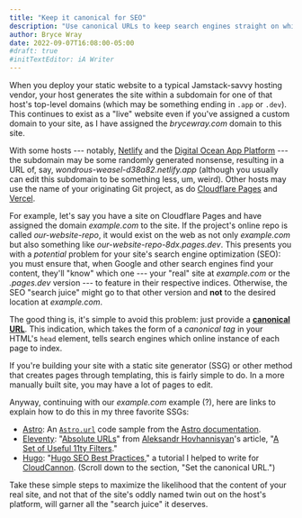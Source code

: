 ```yaml
---
title: "Keep it canonical for SEO"
description: "Use canonical URLs to keep search engines straight on which content they should index."
author: Bryce Wray
date: 2022-09-07T16:08:00-05:00
#draft: true
#initTextEditor: iA Writer
---
```


When you deploy your static website to a typical Jamstack-savvy hosting vendor, your host generates the site within a subdomain for one of that host's top-level domains (which may be something ending in `.app` or `.dev`). This continues to exist as a "live" website even if you've assigned a custom domain to your site, as I have assigned the *brycewray.com* domain to this site.

With some hosts --- notably, [Netlify](https://netlify.com) and the [Digital Ocean App Platform](https://www.digitalocean.com/products/app-platform) --- the subdomain may be some randomly generated nonsense, resulting in a URL of, say, *wondrous-weasel-d38a82.netlify.app* (although you usually can edit this subdomain to be something less, um, weird). Other hosts may use the name of your originating Git project, as do [Cloudflare Pages](https://pages.cloudflare.com) and [Vercel](https://vercel.com).

For example, let's say you have a site on Cloudflare Pages and have assigned the domain *example.com* to the site. If the project's online repo is called *our-website-repo*, it would exist on the web as not only *example.com* but also something like *our-website-repo-8dx.pages.dev*. This presents you with a *potential* problem for your site's search engine optimization (SEO): you must ensure that, when Google and other search engines find your content, they'll "know" which one --- your "real" site at *example.com* or the *.pages.dev* version --- to feature in their respective indices. Otherwise, the SEO "search juice" might go to that other version and **not** to the desired location at *example.com*.

The good thing is, it's simple to avoid this problem: just provide a [**canonical URL**](https://developers.google.com/search/docs/advanced/crawling/consolidate-duplicate-urls). This indication, which takes the form of a *canonical tag* in your HTML's `head` element, tells search engines which online instance of each page to index.

If you're building your site with a static site generator (SSG) or other method that creates pages through templating, this is fairly simple to do. In a more manually built site, you may have a lot of pages to edit.

Anyway, continuing with our *example.com* example (?), here are links to explain how to do this in my three favorite SSGs:

- [Astro](https://astro.build): An [`Astro.url`](https://docs.astro.build/en/reference/api-reference/#astrourl) code sample from the [Astro documentation](https://docs.astro.build).
- [Eleventy](https://11ty.dev): "[Absolute URLs](https://www.aleksandrhovhannisyan.com/blog/useful-11ty-filters/#4-absolute-urls)" from [Aleksandr Hovhannisyan](https://github.com/AleksandrHovhannisyan)'s article, "[A Set of Useful 11ty Filters](https://www.aleksandrhovhannisyan.com/blog/useful-11ty-filters/)."
- [Hugo](https://gohugo.io): "[Hugo SEO Best Practices](https://cloudcannon.com/community/learn/hugo-seo-best-practices/)," a tutorial I helped to write for [CloudCannon](https://cloudcannon.com). (Scroll down to the section, "Set the canonical URL.")

Take these simple steps to maximize the likelihood that the content of your real site, and not that of the site's oddly named twin out on the host's platform, will garner all the "search juice" it deserves.
